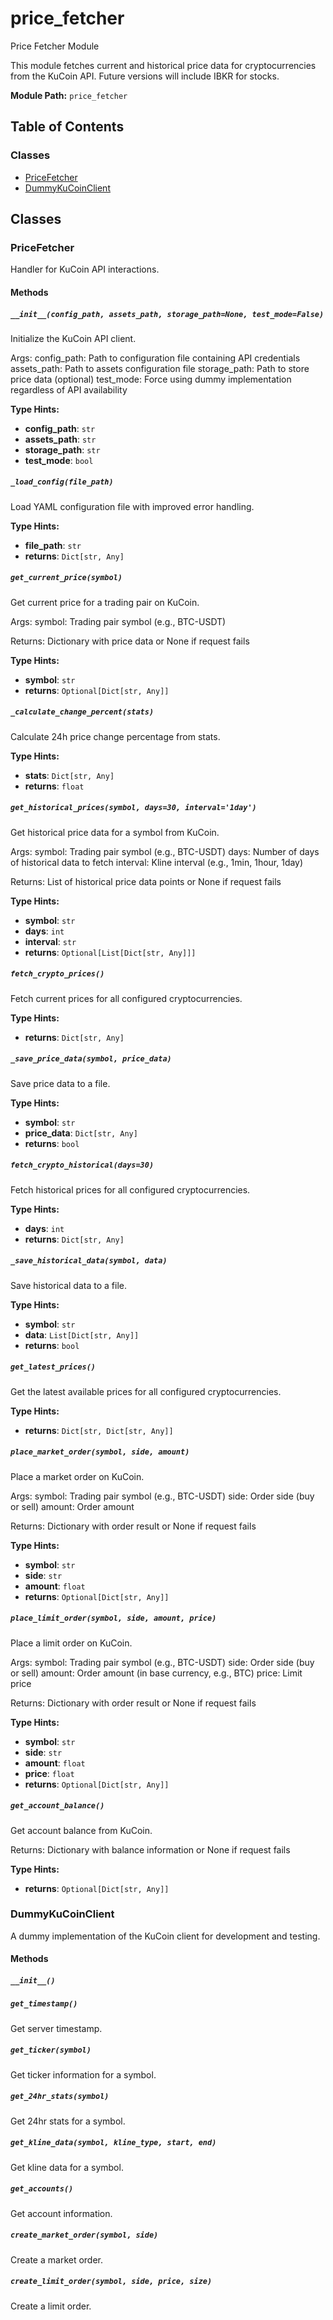 # price_fetcher

Price Fetcher Module

This module fetches current and historical price data for cryptocurrencies
from the KuCoin API. Future versions will include IBKR for stocks.

**Module Path:** `price_fetcher`

## Table of Contents

### Classes

- [PriceFetcher](#pricefetcher)
- [DummyKuCoinClient](#dummykucoinclient)

## Classes

### PriceFetcher

Handler for KuCoin API interactions.

#### Methods

##### `__init__(config_path, assets_path, storage_path=None, test_mode=False)`

Initialize the KuCoin API client.

Args:
    config_path: Path to configuration file containing API credentials
    assets_path: Path to assets configuration file
    storage_path: Path to store price data (optional)
    test_mode: Force using dummy implementation regardless of API availability

**Type Hints:**

- **config_path**: `str`
- **assets_path**: `str`
- **storage_path**: `str`
- **test_mode**: `bool`

##### `_load_config(file_path)`

Load YAML configuration file with improved error handling.

**Type Hints:**

- **file_path**: `str`
- **returns**: `Dict[str, Any]`

##### `get_current_price(symbol)`

Get current price for a trading pair on KuCoin.

Args:
    symbol: Trading pair symbol (e.g., BTC-USDT)
    
Returns:
    Dictionary with price data or None if request fails

**Type Hints:**

- **symbol**: `str`
- **returns**: `Optional[Dict[str, Any]]`

##### `_calculate_change_percent(stats)`

Calculate 24h price change percentage from stats.

**Type Hints:**

- **stats**: `Dict[str, Any]`
- **returns**: `float`

##### `get_historical_prices(symbol, days=30, interval='1day')`

Get historical price data for a symbol from KuCoin.

Args:
    symbol: Trading pair symbol (e.g., BTC-USDT)
    days: Number of days of historical data to fetch
    interval: Kline interval (e.g., 1min, 1hour, 1day)
    
Returns:
    List of historical price data points or None if request fails

**Type Hints:**

- **symbol**: `str`
- **days**: `int`
- **interval**: `str`
- **returns**: `Optional[List[Dict[str, Any]]]`

##### `fetch_crypto_prices()`

Fetch current prices for all configured cryptocurrencies.

**Type Hints:**

- **returns**: `Dict[str, Any]`

##### `_save_price_data(symbol, price_data)`

Save price data to a file.

**Type Hints:**

- **symbol**: `str`
- **price_data**: `Dict[str, Any]`
- **returns**: `bool`

##### `fetch_crypto_historical(days=30)`

Fetch historical prices for all configured cryptocurrencies.

**Type Hints:**

- **days**: `int`
- **returns**: `Dict[str, Any]`

##### `_save_historical_data(symbol, data)`

Save historical data to a file.

**Type Hints:**

- **symbol**: `str`
- **data**: `List[Dict[str, Any]]`
- **returns**: `bool`

##### `get_latest_prices()`

Get the latest available prices for all configured cryptocurrencies.

**Type Hints:**

- **returns**: `Dict[str, Dict[str, Any]]`

##### `place_market_order(symbol, side, amount)`

Place a market order on KuCoin.

Args:
    symbol: Trading pair symbol (e.g., BTC-USDT)
    side: Order side (buy or sell)
    amount: Order amount
    
Returns:
    Dictionary with order result or None if request fails

**Type Hints:**

- **symbol**: `str`
- **side**: `str`
- **amount**: `float`
- **returns**: `Optional[Dict[str, Any]]`

##### `place_limit_order(symbol, side, amount, price)`

Place a limit order on KuCoin.

Args:
    symbol: Trading pair symbol (e.g., BTC-USDT)
    side: Order side (buy or sell)
    amount: Order amount (in base currency, e.g., BTC)
    price: Limit price
    
Returns:
    Dictionary with order result or None if request fails

**Type Hints:**

- **symbol**: `str`
- **side**: `str`
- **amount**: `float`
- **price**: `float`
- **returns**: `Optional[Dict[str, Any]]`

##### `get_account_balance()`

Get account balance from KuCoin.

Returns:
    Dictionary with balance information or None if request fails

**Type Hints:**

- **returns**: `Optional[Dict[str, Any]]`

### DummyKuCoinClient

A dummy implementation of the KuCoin client for development and testing.

#### Methods

##### `__init__()`

##### `get_timestamp()`

Get server timestamp.

##### `get_ticker(symbol)`

Get ticker information for a symbol.

##### `get_24hr_stats(symbol)`

Get 24hr stats for a symbol.

##### `get_kline_data(symbol, kline_type, start, end)`

Get kline data for a symbol.

##### `get_accounts()`

Get account information.

##### `create_market_order(symbol, side)`

Create a market order.

##### `create_limit_order(symbol, side, price, size)`

Create a limit order.

